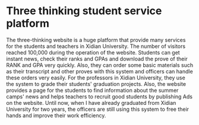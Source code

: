 # Three thinking student service platform
The three-thinking website is a huge platform that provide many services for the students and teachers in Xidian University. The number of visitors reached 100,000 during the operation of the website. Students can get instant news, check their ranks and GPAs and download the prove of their RANK and GPA very quickly. Also, they can order some basic materials such as their transcript and other proves with this system and officers can handle these orders very easily. For the professors in Xidian University, they use the system to grade their students' graduation projects. Also, the website provides a page for the students to find information about the summer camps' news and helps teachers to recruit good students by publishing Ads on the website. Until now, when I have already graduated from Xidian University for two years, the officers are still using this system to free their hands and improve their work efficiency.